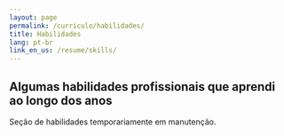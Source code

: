 ```yaml
---
layout: page
permalink: /curriculo/habilidades/
title: Habilidades
lang: pt-br
link_en_us: /resume/skills/
---
```


## Algumas habilidades profissionais que aprendi ao longo dos anos

<!-- Seção de habilidades temporariamente desabilitada devido a problemas de sintaxe Liquid -->
Seção de habilidades temporariamente em manutenção.
